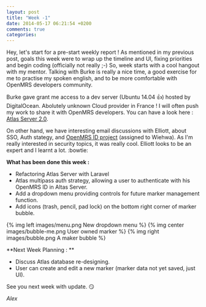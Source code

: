 ```yaml
---
layout: post
title: "Week -1"
date: 2014-05-17 06:21:54 +0200
comments: true
categories: 
---
```


Hey, let's start for a pre-start weekly report ! As mentioned in my previous post, goals this week were to wrap up the timeline and UI, fixing priorities and begin coding (officially not really ;-)
So, week starts with a cool hangout with my mentor. Talking with Burke is really a nice time, a good exercise for me to practise my spoken english, and to be more comfortable with OpenMRS developers community.

Burke gave grant me access to a dev server (Ubuntu 14.04 :+1:) hosted by DigitalOcean. Abolutely unknown Cloud provider in France ! I will often push my work to share it with OpenMRS developers. You can have a look here : [Atlas Server 2.0][1].

On other hand, we have interesting email discussions with Elliott, about SSO, Auth stategy, and [OpenMRS ID project][2] (assigned to Wiehwa). As I'm really interested in security topics, it was really cool. Elliott looks to be an expert and I learnt a lot. :bowtie:

**What has been done this week :**

 - Refactoring Atlas Server with Laravel
 - Atlas multipass auth strategy, allowing a user to authenticate with his OpenMRS ID in Altas Server.
 - Add a dropdown menu providing controls for future marker management function.
 - Add icons (trash, pencil, pad lock) on the bottom right corner of marker bubble.

{% img left images/menu.png New dropdown menu %} 
{% img center images/bubble-me.png User owned marker %} 
{% img right images/bubble.png A maker bubble %} 

**Next Week Planning : **

 - Discuss Atlas database re-designing.
 - User can create and edit a new marker (marker data not yet saved, just UI).

 See you next week with update.  :smirk:

 *Alex*

[1]: http://107.170.156.44
[2]: https://wiki.openmrs.org/display/projects/OpenMRS+ID+Platform+Improvements
